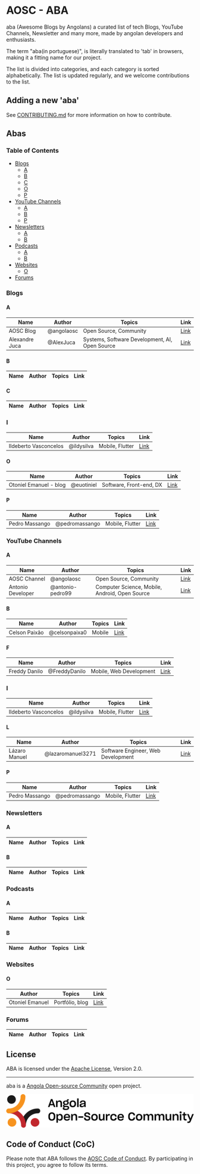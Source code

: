 # AOSC - ABA

aba (Awesome Blogs by Angolans) a curated list of tech Blogs, YouTube Channels, Newsletter and many more, made by angolan developers and enthusiasts.

The term "aba(in portuguese)", is literally translated to 'tab' in browsers, making it a fitting name for our project.

The list is divided into categories, and each category is sorted alphabetically.
The list is updated regularly, and we welcome contributions to the list.

## Adding a new 'aba'

See [CONTRIBUTING.md](./CONTRIBUTING.md) for more information on how to contribute.

## Abas

### Table of Contents

- [Blogs](#blogs)
  - [A](#a)
  - [B](#b)
  - [C](#c)
  - [O](#o)
  - [P](#p)
- [YouTube Channels](#youtube-channels)
  - [A](#a-1)
  - [B](#b-1)
  - [P](#p-1)
- [Newsletters](#newsletters)
  - [A](#a-2)
  - [B](#b-2)
- [Podcasts](#podcasts)
  - [A](#a-3)
  - [B](#b-3)
- [Websites](#websites)
  - [O](#o-1)
- [Forums](#forums)

### Blogs

#### A

| Name           | Author     | Topics                                         | Link                             |
| -------------- | ---------- | ---------------------------------------------- | -------------------------------- |
| AOSC Blog      | @angolaosc | Open Source, Community                         | [Link](https://blog.aosc.social) |
| Alexandre Juca | @AlexJuca  | Systems, Software Development, AI, Open Source | [Link](https://0xffa4.com)       |

#### B

| Name | Author | Topics | Link |
| ---- | ------ | ------ | ---- |

#### C

| Name | Author | Topics | Link |
| ---- | ------ | ------ | ---- |

### I
| Name           | Author         | Topics          | Link                                 |
| -------------- | -------------- | --------------- | ------------------------------------ |
| Ildeberto Vasconcelos | @ildysilva | Mobile, Flutter| [Link](https://ildysilva.medium.com/) |

#### O

| Name                   | Author     | Topics                  | Link                               |
| ---------------------- | ---------- | ----------------------- | ---------------------------------- |
| Otoniel Emanuel - blog | @euotiniel | Software, Front-end, DX | [Link](https://euotiniel.com/blog) |

#### P

| Name           | Author         | Topics          | Link                                 |
| -------------- | -------------- | --------------- | ------------------------------------ |
| Pedro Massango | @pedromassango | Mobile, Flutter | [Link](https://dev.to/pedromassango) |


### YouTube Channels

#### A

| Name              | Author           | Topics                                         | Link                                       |
| ----------------- | ---------------- | ---------------------------------------------- | ------------------------------------------ |
| AOSC Channel      | @angolaosc       | Open Source, Community                         | [Link](https://www.youtube.com/@angolaosc) |
| Antonio Developer | @antonio-pedro99 | Computer Science, Mobile, Android, Open Source | [Link](https://www.youtube.com/@antdev010) |

#### B

| Name          | Author        | Topics | Link                                         |
| ------------- | ------------- | ------ | -------------------------------------------- |
| Celson Paixão | @celsonpaixa0 | Mobile | [Link](http://www.youtube.com/@celsonpaixa0) |

#### F

| Name           | Author         | Topics                  | Link                                   |
| -------------- | -------------- | ----------------------- | -------------------------------------- |
| Freddy Danilo  | @FreddyDanilo  | Mobile, Web Development | [Link](www.youtube.com/@FreddyDanilo)  |

### I
| Name                  | Author         | Topics          | Link                                 |
| --------------------- | -------------- | --------------- | ------------------------------------ |
| Ildeberto Vasconcelos | @ildysilva     | Mobile, Flutter | [Link](https://www.youtube.com/@ildebertov) |

#### L

| Name          | Author            | Topics                             | Link                                              |
| --------------| ----------------- | ---------------------------------- | ------------------------------------------------- |
| Lázaro Manuel | @lazaromanuel3271 | Software Engineer, Web Development | [Link](https://www.youtube.com/@lazaromanuel3271) |

#### P

| Name           | Author         | Topics          | Link                                           |
| -------------- | -------------- | --------------- | ---------------------------------------------- |
| Pedro Massango | @pedromassango | Mobile, Flutter | [Link](https://www.youtube.com/@pedromassango) |

### Newsletters

#### A

| Name | Author | Topics | Link |
| ---- | ------ | ------ | ---- |

#### B

| Name | Author | Topics | Link |
| ---- | ------ | ------ | ---- |

### Podcasts

#### A

| Name | Author | Topics | Link |
| ---- | ------ | ------ | ---- |

#### B

| Name | Author | Topics | Link |
| ---- | ------ | ------ | ---- |

### Websites

#### O

| Author          | Topics          | Link                         |
| --------------- | --------------- | ---------------------------- |
| Otoniel Emanuel | Portfólio, blog | [Link](https://eotiniel.com) |

### Forums

| Name | Author | Topics | Link |
| ---- | ------ | ------ | ---- |

## License

ABA is licensed under the [Apache License](./LICENSE), Version 2.0.

---

aba is a <a href="http://github.com/angolaosc">Angola Open-source Community</a> open project.

![Angola Open-source Community](https://raw.githubusercontent.com/angolaosc/.github/main/logo/aosc.png)

## Code of Conduct (CoC)

Please note that ABA follows the [AOSC Code of Conduct](https://github.com/angolaosc/.github/blob/main/CODE_OF_CONDUCT.md).
By participating in this project, you agree to follow its terms.
